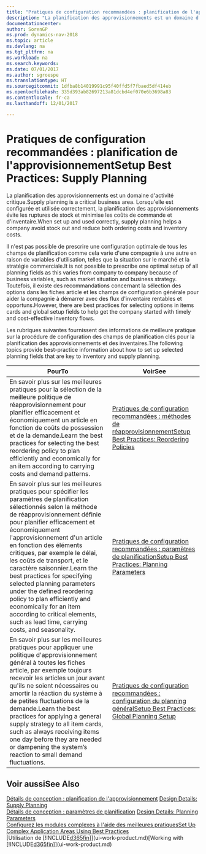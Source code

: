```yaml
---
title: "Pratiques de configuration recommandées : planification de l'approvisionnement"
description: "La planification des approvisionnements est un domaine d'activité critique. Lorsqu'elle est configurée et utilisée correctement, la planification des approvisionnements évite les ruptures de stock et minimise les coûts de commande et d'inventaire."
documentationcenter: 
author: SorenGP
ms.prod: dynamics-nav-2018
ms.topic: article
ms.devlang: na
ms.tgt_pltfrm: na
ms.workload: na
ms.search.keywords: 
ms.date: 07/01/2017
ms.author: sgroespe
ms.translationtype: HT
ms.sourcegitcommit: 1dfba8b14019991c95f40ffd5f7fbaed5df414eb
ms.openlocfilehash: 335d393ab82697213a81dcbd4ef070e6b3698a83
ms.contentlocale: fr-ca
ms.lasthandoff: 12/01/2017

---
```

# <a name="setup-best-practices-supply-planning"></a><span data-ttu-id="f319e-104">Pratiques de configuration recommandées : planification de l'approvisionnement</span><span class="sxs-lookup"><span data-stu-id="f319e-104">Setup Best Practices: Supply Planning</span></span>
<span data-ttu-id="f319e-105">La planification des approvisionnements est un domaine d'activité critique.</span><span class="sxs-lookup"><span data-stu-id="f319e-105">Supply planning is a critical business area.</span></span> <span data-ttu-id="f319e-106">Lorsqu'elle est configurée et utilisée correctement, la planification des approvisionnements évite les ruptures de stock et minimise les coûts de commande et d'inventaire.</span><span class="sxs-lookup"><span data-stu-id="f319e-106">When set up and used correctly, supply planning helps a company avoid stock out and reduce both ordering costs and inventory costs.</span></span>  

 <span data-ttu-id="f319e-107">Il n'est pas possible de prescrire une configuration optimale de tous les champs de planification comme cela varie d'une compagnie à une autre en raison de variables d'utilisation, telles que la situation sur le marché et la stratégie commerciale.</span><span class="sxs-lookup"><span data-stu-id="f319e-107">It is not possible to prescribe one optimal setup of all planning fields as this varies from company to company because of business variables, such as market situation and business strategy.</span></span> <span data-ttu-id="f319e-108">Toutefois, il existe des recommandations concernant la sélection des options dans les fiches article et les champs de configuration générale pour aider la compagnie à démarrer avec des flux d'inventaire rentables et opportuns.</span><span class="sxs-lookup"><span data-stu-id="f319e-108">However, there are best practices for selecting options in items cards and global setup fields to help get the company started with timely and cost-effective inventory flows.</span></span>  

 <span data-ttu-id="f319e-109">Les rubriques suivantes fournissent des informations de meilleure pratique sur la procédure de configuration des champs de planification clés pour la planification des approvisionnements et des inventaires.</span><span class="sxs-lookup"><span data-stu-id="f319e-109">The following topics provide best-practice information about how to set up selected planning fields that are key to inventory and supply planning.</span></span>  

|<span data-ttu-id="f319e-110">**Pour**</span><span class="sxs-lookup"><span data-stu-id="f319e-110">**To**</span></span>|<span data-ttu-id="f319e-111">**Voir**</span><span class="sxs-lookup"><span data-stu-id="f319e-111">**See**</span></span>|  
|------------|-------------|  
|<span data-ttu-id="f319e-112">En savoir plus sur les meilleures pratiques pour la sélection de la meilleure politique de réapprovisionnement pour planifier efficacement et économiquement un article en fonction de coûts de possession et de la demande.</span><span class="sxs-lookup"><span data-stu-id="f319e-112">Learn the best practices for selecting the best reordering policy to plan efficiently and economically for an item according to carrying costs and demand patterns.</span></span>|[<span data-ttu-id="f319e-113">Pratiques de configuration recommandées : méthodes de réapprovisionnement</span><span class="sxs-lookup"><span data-stu-id="f319e-113">Setup Best Practices: Reordering Policies</span></span>](setup-best-practices-reordering-policies.md)|  
|<span data-ttu-id="f319e-114">En savoir plus sur les meilleures pratiques pour spécifier les paramètres de planification sélectionnés selon la méthode de réapprovisionnement définie pour planifier efficacement et économiquement l'approvisionnement d'un article en fonction des éléments critiques, par exemple le délai, les coûts de transport, et le caractère saisonnier.</span><span class="sxs-lookup"><span data-stu-id="f319e-114">Learn the best practices for specifying selected planning parameters under the defined reordering policy to plan efficiently and economically for an item according to critical elements, such as lead time, carrying costs, and seasonality.</span></span>|[<span data-ttu-id="f319e-115">Pratiques de configuration recommandées : paramètres de planification</span><span class="sxs-lookup"><span data-stu-id="f319e-115">Setup Best Practices: Planning Parameters</span></span>](setup-best-practices-planning-parameters.md)|  
|<span data-ttu-id="f319e-116">En savoir plus sur les meilleures pratiques pour appliquer une politique d'approvisionnement général à toutes les fiches article, par exemple toujours recevoir les articles un jour avant qu'ils ne soient nécessaires ou amortir la réaction du système à de petites fluctuations de la demande.</span><span class="sxs-lookup"><span data-stu-id="f319e-116">Learn the best practices for applying a general supply strategy to all item cards, such as always receiving items one day before they are needed or dampening the system’s reaction to small demand fluctuations.</span></span>|[<span data-ttu-id="f319e-117">Pratiques de configuration recommandées : configuration du planning général</span><span class="sxs-lookup"><span data-stu-id="f319e-117">Setup Best Practices: Global Planning Setup</span></span>](setup-best-practices-global-planning-setup.md)|  

## <a name="see-also"></a><span data-ttu-id="f319e-118">Voir aussi</span><span class="sxs-lookup"><span data-stu-id="f319e-118">See Also</span></span>  
 <span data-ttu-id="f319e-119">[Détails de conception : planification de l'approvisionnement](design-details-supply-planning.md) </span><span class="sxs-lookup"><span data-stu-id="f319e-119">[Design Details: Supply Planning](design-details-supply-planning.md) </span></span>  
 <span data-ttu-id="f319e-120">[Détails de conception : paramètres de planification](design-details-planning-parameters.md) </span><span class="sxs-lookup"><span data-stu-id="f319e-120">[Design Details: Planning Parameters](design-details-planning-parameters.md) </span></span>  
 [<span data-ttu-id="f319e-121">Configurez les modules complexes à l'aide des meilleures pratiques</span><span class="sxs-lookup"><span data-stu-id="f319e-121">Set Up Complex Application Areas Using Best Practices</span></span>](set-up-complex-application-areas-using-best-practices.md)  
 <span data-ttu-id="f319e-122">[Utilisation de [!INCLUDE[d365fin](includes/d365fin_md.md)]](ui-work-product.md)</span><span class="sxs-lookup"><span data-stu-id="f319e-122">[Working with [!INCLUDE[d365fin](includes/d365fin_md.md)]](ui-work-product.md)</span></span>

